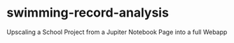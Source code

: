 # swimming-record-analysis
Upscaling a School Project from a Jupiter Notebook Page into a full Webapp
